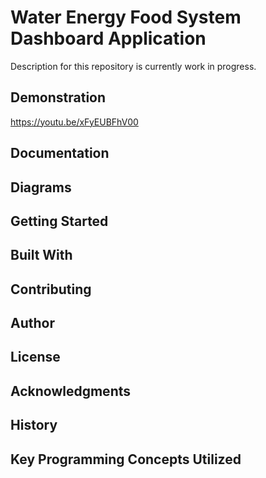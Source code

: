 # Water Energy Food System Dashboard Application

Description for this repository is currently work in progress.

## Demonstration

https://youtu.be/xFyEUBFhV00

## Documentation


## Diagrams


## Getting Started


## Built With


## Contributing


## Author


## License


## Acknowledgments


## History


## Key Programming Concepts Utilized
